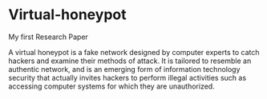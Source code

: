 # Virtual-honeypot

My first Research Paper

A virtual honeypot is a fake network designed by computer experts to catch hackers and examine their methods of attack. It is tailored to resemble an authentic network, and is an emerging form of information technology security that actually invites hackers to perform illegal activities such as accessing computer systems for which they are unauthorized.

